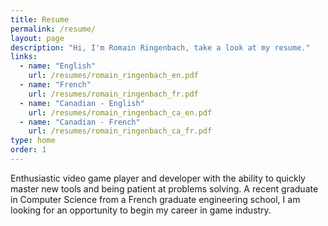 ```yaml
---
title: Resume
permalink: /resume/
layout: page
description: "Hi, I'm Romain Ringenbach, take a look at my resume."
links:
  - name: "English"
    url: /resumes/romain_ringenbach_en.pdf
  - name: "French"
    url: /resumes/romain_ringenbach_fr.pdf
  - name: "Canadian - English"
    url: /resumes/romain_ringenbach_ca_en.pdf
  - name: "Canadian - French"
    url: /resumes/romain_ringenbach_ca_fr.pdf
type: home
order: 1
---
```


Enthusiastic video game player and developer with the ability to quickly master new tools and being patient
at problems solving. A recent graduate in Computer Science from a French graduate engineering school, I am
looking for an opportunity to begin my career in game industry.
